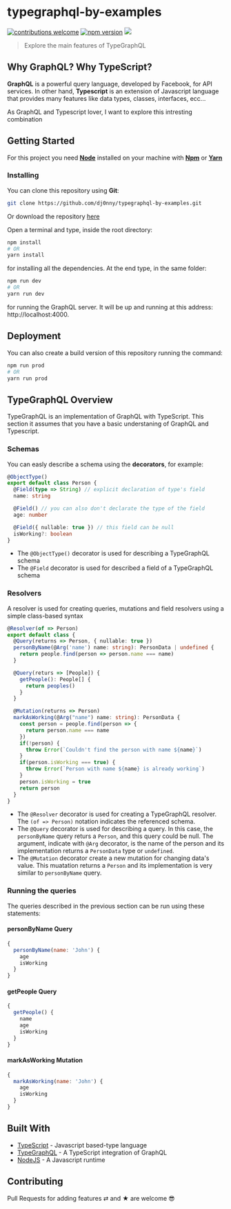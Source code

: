 # typegraphql-by-examples

[![contributions welcome](https://img.shields.io/badge/contributions-welcome-brightgreen.svg?style=flat)](https://github.com/dwyl/esta/issues)
[![npm version](https://badge.fury.io/js/typescript.svg)](https://badge.fury.io/js/typescript)
<img src="https://img.shields.io/badge/types-TypeScript-blue.svg">

> Explore the main features of TypeGraphQL

## Why GraphQL? Why TypeScript?

__GraphQL__ is a powerful query language, developed by Facebook, for API services. In other hand, __Typescript__ is an extension of Javascript language that provides many features like data types, classes, interfaces, ecc...

As GraphQL and Typescript lover, I want to explore this intresting combination

## Getting Started

For this project you need [__Node__](https://nodejs.org/en/) installed on your machine with [__Npm__](https://www.npmjs.com/) or [__Yarn__](https://yarnpkg.com)

### Installing

You can clone this repository using __Git__:
```bash
git clone https://github.com/dj0nny/typegraphql-by-examples.git
```
Or download the repository [here](https://github.com/dj0nny/typegraphql-by-examples/archive/develop.zip)

Open a terminal and type, inside the root directory:
```bash
npm install 
# OR
yarn install
```

for installing all the dependencies. At the end type, in the same folder:
```bash
npm run dev
# OR
yarn run dev
```
for running the GraphQL server. It will be up and running at this address: http://localhost:4000.

## Deployment

You can also create a build version of this repository running the command:
```bash
npm run prod
# OR
yarn run prod
```

## TypeGraphQL Overview

TypeGraphQL is an implementation of GraphQL with TypeScript. This section it assumes that you have a basic understaning of GraphQL and Typescript. 

### Schemas

You can easly describe a schema using the __decorators__, for example:

```typescript
@ObjectType()
export default class Person {
  @Field(type => String) // explicit declaration of type's field
  name: string

  @Field() // you can also don't declarate the type of the field
  age: number

  @Field({ nullable: true }) // this field can be null
  isWorking?: boolean  
}
```

* The `@ObjectType()` decorator is used for describing a TypeGraphQL schema
* The `@Field` decorator is used for described a field of a TypeGraphQL schema

### Resolvers

A resolver is used for creating queries, mutations and field resolvers using a simple class-based syntax

```typescript
@Resolver(of => Person)
export default class {
  @Query(returns => Person, { nullable: true })
  personByName(@Arg('name') name: string): PersonData | undefined {
    return people.find(person => person.name === name)
  }

  @Query(returs => [People]) {
    getPeople(): People[] {
      return peoples()
    }
  }

  @Mutation(returns => Person)
  markAsWorking(@Arg("name") name: string): PersonData {
    const person = people.find(person => {
      return person.name === name
    })
    if(!person) {
      throw Error(`Couldn't find the person with name ${name}`)
    }
    if(person.isWorking === true) {
      throw Error(`Person with name ${name} is already working`)
    }
    person.isWorking = true
    return person
  }
}
```
* The `@Resolver` decorator is used for creating a TypeGraphQL resolver. The `(of => Person)` notation indicates the referenced schema.
* The `@Query` decorator is used for describing a query. In this case, the `personByName` query returs a `Person`, and this query could be null. The argument, indicate with `@Arg` decorator, is the name of the person and its implementation returns a `PersonData` type or `undefined`.
* The `@Mutation` decorator create a new mutation for changing data's value. This muatation returns a `Person` and its implementation is very similar to `personByName` query.

### Running the queries

The queries described in the previous section can be run using these statements:

#### personByName Query

```javascript
{
  personByName(name: 'John') {
    age
    isWorking
  }
}

```

#### getPeople Query

```javascript
{
  getPeople() {
    name
    age
    isWorking
  }
}

```

#### markAsWorking Mutation

```javascript
{
  markAsWorking(name: 'John') {
    age
    isWorking
  }
}

```



## Built With

* [TypeScript](https://www.typescriptlang.org/) - Javascript based-type language
* [TypeGraphQL](https://typegraphql.ml/) - A TypeScript integration of GraphQL
* [NodeJS](https://nodejs.org/en/) - A Javascript runtime

## Contributing

Pull Requests for adding features ⇄ and ★ are welcome 😎

